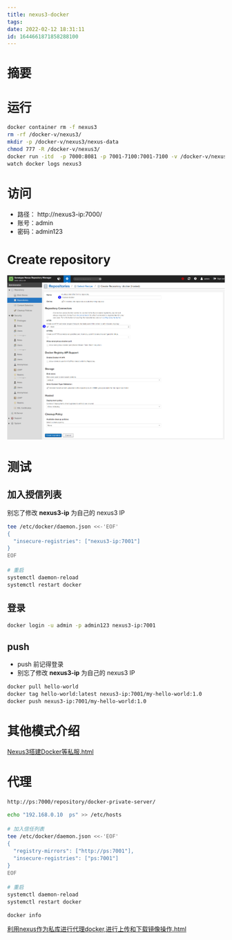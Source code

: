 ```yaml
---
title: nexus3-docker
tags: 
date: 2022-02-12 18:31:11
id: 1644661871858288100
---
```

# 摘要



# 运行

```sh
docker container rm -f nexus3
rm -rf /docker-v/nexus3/
mkdir -p /docker-v/nexus3/nexus-data
chmod 777 -R /docker-v/nexus3/
docker run -itd  -p 7000:8081 -p 7001-7100:7001-7100 -v /docker-v/nexus3/nexus-data:/nexus-data --privileged=true --restart=always --name=nexus3 sonatype/nexus3:3.16.2
watch docker logs nexus3
```

# 访问

- 路径： http://nexus3-ip:7000/
- 账号：admin
- 密码：admin123

# Create repository

![image-20220212215706009](assets/images/image-20220212215706009.png)

# 测试

## 加入授信列表

别忘了修改 **nexus3-ip** 为自己的 nexus3 IP

```sh
tee /etc/docker/daemon.json <<-'EOF'
{
  "insecure-registries": ["nexus3-ip:7001"]
}
EOF

# 重启
systemctl daemon-reload
systemctl restart docker
```

## 登录

```sh
docker login -u admin -p admin123 nexus3-ip:7001
```

## push 

- push 前记得登录
- 别忘了修改 **nexus3-ip** 为自己的 nexus3 IP

```sh
docker pull hello-world
docker tag hello-world:latest nexus3-ip:7001/my-hello-world:1.0
docker push nexus3-ip:7001/my-hello-world:1.0
```

# 其他模式介绍

 [Nexus3搭建Docker等私服.html](assets\references\Nexus3搭建Docker等私服.html) 



# 代理

```
http://ps:7000/repository/docker-private-server/
```



```sh
echo "192.168.0.10  ps" >> /etc/hosts

# 加入信任列表
tee /etc/docker/daemon.json <<-'EOF'
{
  "registry-mirrors": ["http://ps:7001"],
  "insecure-registries": ["ps:7001"]
}
EOF

# 重启
systemctl daemon-reload
systemctl restart docker
```



```
docker info 
```



 [利用nexus作为私库进行代理docker,进行上传和下载镜像操作.html](assets\references\利用nexus作为私库进行代理docker,进行上传和下载镜像操作.html) 





